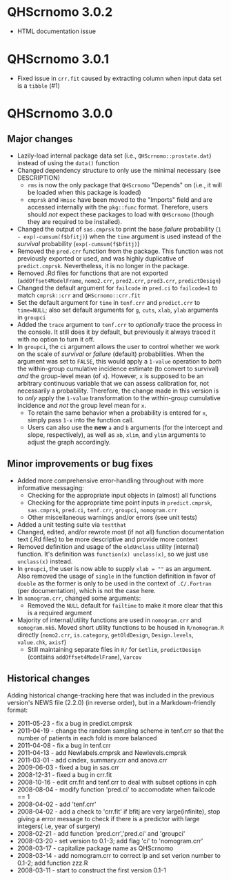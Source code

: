 # QHScrnomo 3.0.2

* HTML documentation issue

# QHScrnomo 3.0.1

* Fixed issue in `crr.fit` caused by extracting column when input data set is a `tibble` (#1)

# QHScrnomo 3.0.0

## Major changes

* Lazily-load internal package data set (i.e., `QHScrnomo::prostate.dat`) instead of using the `data()` function
* Changed dependency structure to only use the minimal necessary (see DESCRIPTION)
  + `rms` is now the only package that `QHScrnomo` "Depends" on (i.e., it will be loaded when this package is loaded)
  + `cmprsk` and `Hmisc` have been moved to the "Imports" field and are accessed internally with the `pkg::func` format. Therefore, users should _not_ expect these packages to load with `QHScrnomo` (though they are required to be installed).
* Changed the output of `sas.cmprsk` to print the base _failure_ probability (`1 - exp(-cumsum(f$bfitj)`) when the `time` argument is used instead of the _survival_ probability (`exp(-cumsum(f$bfitj)`)
* Removed the `pred.crr` function from the package. This function was not previously exported or used, and was highly duplicative of `predict.cmprsk`. Nevertheless, it is no longer in the package.
* Removed .Rd files for functions that are not exported (`addOffset4ModelFrame`, `nomo2.crr`, `pred2.crr`, `pred3.crr`, `predictDesign`)
* Changed the default argument for `failcode` in `pred.ci` to `failcode=1` to match `cmprsk::crr` and `QHScrnomo::crr.fit`
* Set the default argument for `time` in `tenf.crr` and `predict.crr` to `time=NULL`; also set default arguments for `g`, `cuts`, `xlab`, `ylab` arguments in `groupci`
* Added the `trace` argument to `tenf.crr` to _optionally_ trace the process in the console. It still does it by default, but previously it always traced it with no option to turn it off.
* In `groupci`, the `ci` argument allows the user to control whether we work on the scale of _survival_ or _failure_ (default) probabilities. When the argument was set to `FALSE`, this would apply a `1-value` operation to _both_ the within-group cumulative incidence estimate (to convert to survival) _and_ the group-level mean (of `x`). However, `x` is supposed to be an arbitrary continuous variable that we can assess calibration for, not necessarily a probability. Therefore, the change made in this version is to _only_ apply the `1-value` transformation to the within-group cumulative incidence and _not_ the group level mean for `x`. 
  + To retain the same behavior when a probability is entered for `x`, simply pass `1-x` into the function call. 
  + Users can also use the **new** `a` and `b` arguments (for the intercept and slope, respectively), as well as `ab`, `xlim`, and `ylim` arguments to adjust the graph accordingly. 

## Minor improvements or bug fixes

* Added more comprehensive error-handling throughout with more informative messaging:
  + Checking for the appropriate input objects in (almost) all functions
  + Checking for the appropriate time point inputs in `predict.cmprsk`, `sas.cmprsk`, `pred.ci`, `tenf.crr`, `groupci`, `nomogram.crr`
  + Other miscellaneous warnings and/or errors (see unit tests)
* Added a unit testing suite via `testthat`
* Changed, edited, and/or rewrote most (if not all) function documentation text (.Rd files) to be more descriptive and provide more context
* Removed definition and usage of the `oldUnclass` utility (internal) function. It's definition was `function(x) unclass(x)`, so we just use `unclass(x)` instead.
* In `groupci`, the user is now able to supply `xlab = ""` as an argument. Also removed the usage of `single` in the function definition in favor of `double` as the former is only to be used in the context of `.C/.Fortran` (per documentation), which is not the case here.
* In `nomogram.crr`, changed some arguments:
  + Removed the `NULL` default for `failtime` to make it more clear that this is a required argument
* Majority of internal/utility functions are used in `nomogram.crr` and `nomogram.mk6`. Moved short utility functions to be housed in `R/nomogram.R` directly (`nomo2.crr`, `is.category`, `getOldDesign`, `Design.levels`, `value.chk`, `axisf`)
  + Still maintaining separate files in `R/` for `Getlim`, `predictDesign` (contains `addOffset4ModelFrame`), `Varcov`

## Historical changes

Adding historical change-tracking here that was included in the previous version's NEWS file (2.2.0) (in reverse order), but in a Markdown-friendly format:

* 2011-05-23 - fix a bug in predict.cmprsk
* 2011-04-19 - change the random sampling scheme in tenf.crr so that the number of patients in each fold is more balanced
* 2011-04-08 - fix a bug in tenf.crr
* 2011-04-13 - add Newlabels.cmprsk and Newlevels.cmprsk
* 2011-03-01 - add cindex, summary.crr and anova.crr
* 2009-06-03 - fixed a bug in sas.crr
* 2008-12-31 - fixed a bug in crr.fit
* 2008-10-16 - edit crr.fit and tenf.crr to deal with subset options in cph
* 2008-08-04 - modify function 'pred.ci' to accomodate when failcode == 1
* 2008-04-02 - add 'tenf.crr'
* 2008-04-02 - add a check to 'crr.fit' if bfitj are very large(infinite), stop giving a error message to check if there is a predictor with large integers( i.e, year of surgery)
* 2008-02-21 - add function 'pred.crr','pred.ci' and 'groupci'
* 2008-03-20 - set version to 0.1-3; add flag 'ci' to 'nomogram.crr'
* 2008-03-17 - capitalize package name as QHScrnomo
* 2008-03-14 - add nomogram.crr to correct lp and set verion number to 0.1-2; add function zzz.R
* 2008-03-11 - start to construct the first version 0.1-1
